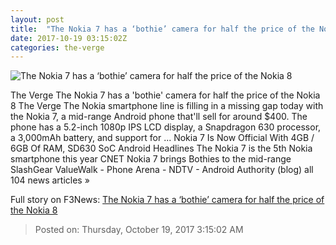 ```yaml
---
layout: post
title:  "The Nokia 7 has a ‘bothie’ camera for half the price of the Nokia 8"
date: 2017-10-19 03:15:02Z
categories: the-verge
---
```


![The Nokia 7 has a ‘bothie’ camera for half the price of the Nokia 8](https://cdn.vox-cdn.com/thumbor/9vzR5vlpp8x7WQSnxQtjVFixKP8=/0x526:5000x3144/fit-in/1200x630/cdn.vox-cdn.com/uploads/chorus_asset/file/9490059/nokia_7_gloss_black_hero.jpg)

The Verge The Nokia 7 has a 'bothie' camera for half the price of the Nokia 8 The Verge The Nokia smartphone line is filling in a missing gap today with the Nokia 7, a mid-range Android phone that'll sell for around $400. The phone has a 5.2-inch 1080p IPS LCD display, a Snapdragon 630 processor, a 3,000mAh battery, and support for ... Nokia 7 Is Now Official With 4GB / 6GB Of RAM, SD630 SoC Android Headlines The Nokia 7 is the 5th Nokia smartphone this year CNET Nokia 7 brings Bothies to the mid-range SlashGear ValueWalk - Phone Arena - NDTV - Android Authority (blog) all 104 news articles »


Full story on F3News: [The Nokia 7 has a ‘bothie’ camera for half the price of the Nokia 8](http://www.f3nws.com/n/BbxXEC)

> Posted on: Thursday, October 19, 2017 3:15:02 AM
